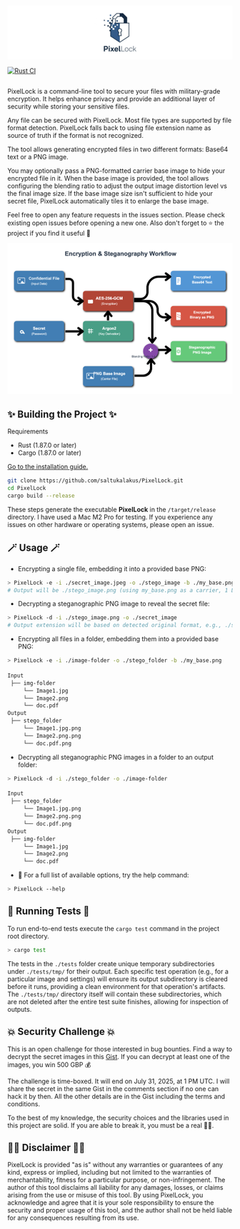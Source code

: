 ![PixelLock](https://github.com/saltukalakus/PixelLock/blob/main/PixelLock.png)

[![Rust CI](https://github.com/saltukalakus/PixelLock/actions/workflows/rust.yml/badge.svg?branch=main)](https://github.com/saltukalakus/PixelLock/actions/workflows/rust.yml)

##

PixelLock is a command-line tool to secure your files with military-grade encryption. It helps enhance privacy and provide an additional layer of security while storing your sensitive files. 

Any file can be secured with PixelLock. Most file types are supported by file format detection. PixelLock falls back to using file extension name as source of truth if the format is not recognized.

The tool allows generating encrypted files in two different formats: Base64 text or a PNG image. 

You may optionally pass a PNG-formatted carrier base image to hide your encrypted file in it. When the base image is provided, the tool allows configuring the blending ratio to adjust the output image distortion level vs the final image size. If the base image size isn't sufficient to hide your secret file, PixelLock automatically tiles it to enlarge the base image.

Feel free to open any feature requests in the issues section. Please check existing open issues before opening a new one. Also don't forget to ⭐️ the project if you find it useful 🤩

![Flow](https://github.com/saltukalakus/PixelLock/blob/main/Flow.png)


##  ✨ Building the Project ✨

Requirements
- Rust (1.87.0 or later)
- Cargo (1.87.0 or later)

[Go to the installation guide.](https://www.rust-lang.org/learn/get-started)

   ```bash
   git clone https://github.com/saltukalakus/PixelLock.git
   cd PixelLock
   cargo build --release
   ```

These steps generate the executable **PixelLock** in the `/target/release` directory. I have used a Mac M2 Pro for testing. If you experience any issues on other hardware or operating systems, please open an issue.

## 🪄 Usage 🪄

* Encrypting a single file, embedding it into a provided base PNG:
```bash
> PixelLock -e -i ./secret_image.jpeg -o ./stego_image -b ./my_base.png
# Output will be ./stego_image.png (using my_base.png as a carrier, 1 LSB)
```

* Decrypting a steganographic PNG image to reveal the secret file:
```bash
> PixelLock -d -i ./stego_image.png -o ./secret_image
# Output extension will be based on detected original format, e.g., ./secret_image.jpeg
```

* Encrypting all files in a folder, embedding them into a provided base PNG:
```bash
> PixelLock -e -i ./image-folder -o ./stego_folder -b ./my_base.png

Input
 ├── img-folder
     └── Image1.jpg
     └── Image2.png
     └── doc.pdf
Output
 ├── stego_folder
     └── Image1.jpg.png
     └── Image2.png.png
     └── doc.pdf.png
```

* Decrypting all steganographic PNG images in a folder to an output folder:
```bash
> PixelLock -d -i ./stego_folder -o ./image-folder

Input
 ├── stego_folder
     └── Image1.jpg.png
     └── Image2.png.png
     └── doc.pdf.png
Output
 ├── img-folder
     └── Image1.jpg
     └── Image2.png
     └── doc.pdf
```

*  📖 For a full list of available options, try the help command:

```bash
> PixelLock --help  
```

## 🧪 Running Tests 🧪

To run end-to-end tests execute the `cargo test` command in the project root directory. 

```bash
> cargo test  
```
The tests in the `./tests` folder create unique temporary subdirectories under `./tests/tmp/` for their output. Each specific test operation (e.g., for a particular image and settings) will ensure its output subdirectory is cleared before it runs, providing a clean environment for that operation's artifacts. The `./tests/tmp/` directory itself will contain these subdirectories, which are not deleted after the entire test suite finishes, allowing for inspection of outputs.


## 💥 Security Challenge 💥

This is an open challenge for those interested in bug bounties. Find a way to decrypt the secret images in this [Gist](https://gist.github.com/saltukalakus/3ed86910ea2eee6c6e72f8def4c6017c). If you can decrypt at least one of the images, you win 500 GBP 💰 

The challenge is time-boxed. It will end on July 31, 2025, at 1 PM UTC. I will share the secret in the same Gist in the comments section if no one can hack it by then. All the other details are in the Gist including the terms and conditions.

To the best of my knowledge, the security choices and the libraries used in this project are solid. If you are able to break it, you must be a real 🧙‍♂️.

## 👩‍⚖️ Disclaimer 👨‍⚖️

PixelLock is provided "as is" without any warranties or guarantees of any kind, express or implied, including but not limited to the warranties of merchantability, fitness for a particular purpose, or non-infringement. The author of this tool disclaims all liability for any damages, losses, or claims arising from the use or misuse of this tool. By using PixelLock, you acknowledge and agree that it is your sole responsibility to ensure the security and proper usage of this tool, and the author shall not be held liable for any consequences resulting from its use.
